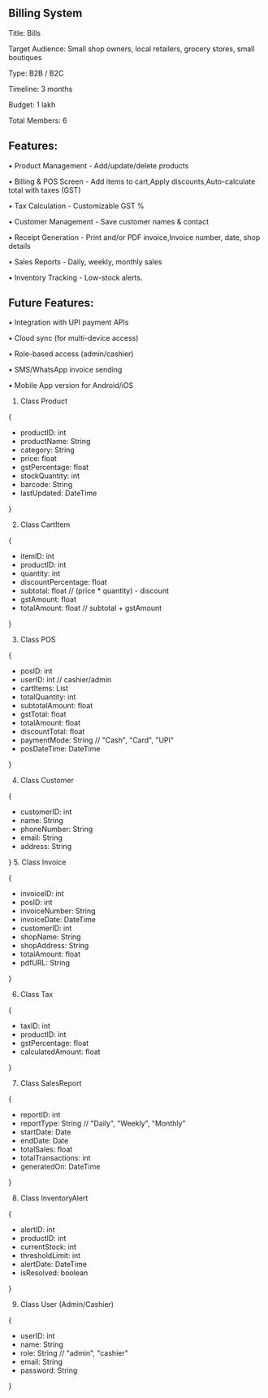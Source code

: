 Billing System
--------------
   Title: Bills
   
   Target Audience: Small shop owners, local retailers, grocery stores, small boutiques
   
   Type: B2B / B2C
   
   Timeline: 3 months
   
   Budget: 1 lakh
   
   Total Members: 6 
   
Features:  
--------
• Product Management - Add/update/delete products

• Billing & POS Screen - Add items to cart,Apply discounts,Auto-calculate total with taxes (GST)

• Tax Calculation - Customizable GST %
    
• Customer Management - Save customer names & contact

• Receipt Generation - Print and/or PDF invoice,Invoice number, date, shop details

• Sales Reports - Daily, weekly, monthly sales

• Inventory Tracking - Low-stock alerts.

Future Features:
----------------

• Integration with UPI payment APIs

• Cloud sync (for multi-device access)

• Role-based access (admin/cashier)

• SMS/WhatsApp invoice sending

• Mobile App version for Android/iOS



1. Class Product
   
{
- productID: int
- productName: String
- category: String
- price: float
- gstPercentage: float
- stockQuantity: int
- barcode: String
- lastUpdated: DateTime

}

2. Class CartItem

{

- itemID: int
- productID: int
- quantity: int
- discountPercentage: float
- subtotal: float  // (price * quantity) - discount
- gstAmount: float
- totalAmount: float  // subtotal + gstAmount

}

3. Class POS

{
- posID: int
- userID: int  // cashier/admin
- cartItems: List<CartItem>
- totalQuantity: int
- subtotalAmount: float
- gstTotal: float
- totalAmount: float
- discountTotal: float
- paymentMode: String  // "Cash", "Card", "UPI"
- posDateTime: DateTime

}

4. Class Customer

{
- customerID: int
- name: String
- phoneNumber: String
- email: String
- address: String

}
5. Class Invoice

{
- invoiceID: int
- posID: int
- invoiceNumber: String
- invoiceDate: DateTime
- customerID: int
- shopName: String
- shopAddress: String
- totalAmount: float
- pdfURL: String

}

6. Class Tax

{
- taxID: int
- productID: int
- gstPercentage: float
- calculatedAmount: float

}

7. Class SalesReport

{
- reportID: int
- reportType: String  // "Daily", "Weekly", "Monthly"
- startDate: Date
- endDate: Date
- totalSales: float
- totalTransactions: int
- generatedOn: DateTime

}

8. Class InventoryAlert

{
- alertID: int
- productID: int
- currentStock: int
- thresholdLimit: int
- alertDate: DateTime
- isResolved: boolean

}

9. Class User (Admin/Cashier)

{
- userID: int
- name: String
- role: String  // "admin", "cashier"
- email: String
- password: String

}
